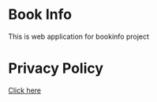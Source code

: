 # Book Info
This is web application for bookinfo project

# Privacy Policy
[Click here](privacy-policy.md)
